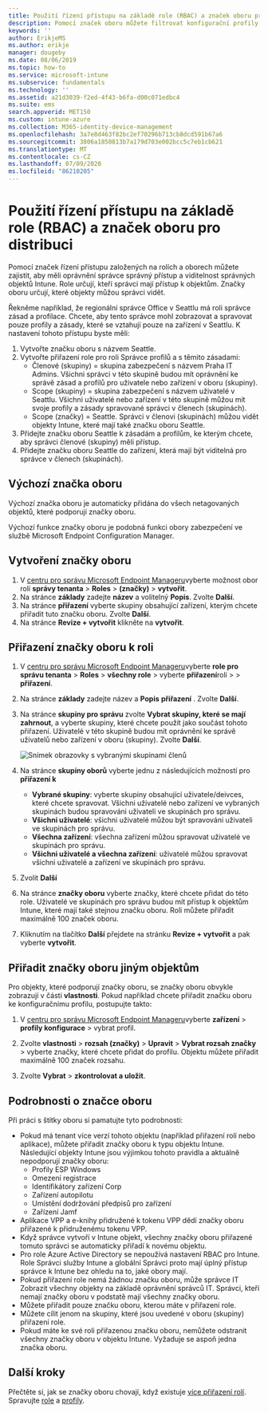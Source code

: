 ```yaml
---
title: Použití řízení přístupu na základě role (RBAC) a značek oboru pro distribuci v Intune | Microsoft Docs
description: Pomocí značek oboru můžete filtrovat konfigurační profily pro konkrétní role.
keywords: ''
author: ErikjeMS
ms.author: erikje
manager: dougeby
ms.date: 08/06/2019
ms.topic: how-to
ms.service: microsoft-intune
ms.subservice: fundamentals
ms.technology: ''
ms.assetid: a21d3039-f2ed-4f43-b6fa-d00c071edbc4
ms.suite: ems
search.appverid: MET150
ms.custom: intune-azure
ms.collection: M365-identity-device-management
ms.openlocfilehash: 3a7e8d463f82bc2ef70296b713cb8dcd591b67a6
ms.sourcegitcommit: 3806a1850813b7a179d703e002bcc5c7eb1cb621
ms.translationtype: MT
ms.contentlocale: cs-CZ
ms.lasthandoff: 07/09/2020
ms.locfileid: "86210205"
---
```

# <a name="use-role-based-access-control-rbac-and-scope-tags-for-distributed-it"></a>Použití řízení přístupu na základě role (RBAC) a značek oboru pro distribuci

Pomocí značek řízení přístupu založených na rolích a oborech můžete zajistit, aby měli oprávnění správce správný přístup a viditelnost správných objektů Intune. Role určují, kteří správci mají přístup k objektům. Značky oboru určují, které objekty můžou správci vidět.

Řekněme například, že regionální správce Office v Seattlu má roli správce zásad a profilace. Chcete, aby tento správce mohl zobrazovat a spravovat pouze profily a zásady, které se vztahují pouze na zařízení v Seattlu. K nastavení tohoto přístupu byste měli:

1. Vytvořte značku oboru s názvem Seattle.
2. Vytvořte přiřazení role pro roli Správce profilů a s těmito zásadami: 
    - Členové (skupiny) = skupina zabezpečení s názvem Praha IT Admins. Všichni správci v této skupině budou mít oprávnění ke správě zásad a profilů pro uživatele nebo zařízení v oboru (skupiny).
    - Scope (skupiny) = skupina zabezpečení s názvem uživatelé v Seattlu. Všichni uživatelé nebo zařízení v této skupině můžou mít svoje profily a zásady spravované správci v členech (skupinách). 
    - Scope (značky) = Seattle. Správci v členovi (skupinách) můžou vidět objekty Intune, které mají také značku oboru Seattle.
3. Přidejte značku oboru Seattle k zásadám a profilům, ke kterým chcete, aby správci členové (skupiny) měli přístup.
4. Přidejte značku oboru Seattle do zařízení, která mají být viditelná pro správce v členech (skupinách). 

## <a name="default-scope-tag"></a>Výchozí značka oboru
Výchozí značka oboru je automaticky přidána do všech netagovaných objektů, které podporují značky oboru.

Výchozí funkce značky oboru je podobná funkci obory zabezpečení ve službě Microsoft Endpoint Configuration Manager. 

## <a name="to-create-a-scope-tag"></a>Vytvoření značky oboru

1. V [centru pro správu Microsoft Endpoint Manageru](https://go.microsoft.com/fwlink/?linkid=2109431)vyberte možnost obor rolí **správy tenanta**  >  **Roles**  >  **(značky)**  >  **vytvořit**.
2. Na stránce **základy** zadejte **název** a volitelný **Popis**. Zvolte **Další**.
3. Na stránce **přiřazení** vyberte skupiny obsahující zařízení, kterým chcete přiřadit tuto značku oboru. Zvolte **Další**.
4. Na stránce **Revize + vytvořit** klikněte na **vytvořit**.

## <a name="to-assign-a-scope-tag-to-a-role"></a>Přiřazení značky oboru k roli

1. V [centru pro správu Microsoft Endpoint Manageru](https://go.microsoft.com/fwlink/?linkid=2109431)vyberte **role pro správu tenanta**  >  **Roles**  >  **všechny role** > vyberte **přiřazení**rolí >  >  **přiřazení**.
2. Na stránce **základy** zadejte název a **Popis** **přiřazení** . Zvolte **Další**.
3. Na stránce **skupiny pro správu** zvolte **Vybrat skupiny, které se mají zahrnout**, a vyberte skupiny, které chcete použít jako součást tohoto přiřazení. Uživatelé v této skupině budou mít oprávnění ke správě uživatelů nebo zařízení v oboru (skupiny). Zvolte **Další**.

    ![Snímek obrazovky s vybranými skupinami členů](./media/scope-tags/select-member-groups.png)

4. Na stránce **skupiny oborů** vyberte jednu z následujících možností pro **přiřazení k**
    - **Vybrané skupiny**: vyberte skupiny obsahující uživatele/deivces, které chcete spravovat. Všichni uživatelé nebo zařízení ve vybraných skupinách budou spravováni uživateli ve skupinách pro správu.
    - **Všichni uživatelé**: všichni uživatelé můžou být spravováni uživateli ve skupinách pro správu.
    - **Všechna zařízení**: všechna zařízení můžou spravovat uživatelé ve skupinách pro správu.
    - **Všichni uživatelé a všechna zařízení**: uživatelé můžou spravovat všichni uživatelé a zařízení ve skupinách pro správu.

5. Zvolit **Další**
6. Na stránce **značky oboru** vyberte značky, které chcete přidat do této role. Uživatelé ve skupinách pro správu budou mít přístup k objektům Intune, které mají také stejnou značku oboru. Roli můžete přiřadit maximálně 100 značek oboru.
7. Kliknutím na tlačítko **Další** přejdete na stránku **Revize + vytvořit** a pak vyberte **vytvořit**.

## <a name="assign-scope-tags-to-other-objects"></a>Přiřadit značky oboru jiným objektům

Pro objekty, které podporují značky oboru, se značky oboru obvykle zobrazují v části **vlastnosti**. Pokud například chcete přiřadit značku oboru ke konfiguračnímu profilu, postupujte takto:

1. V [centru pro správu Microsoft Endpoint Manageru](https://go.microsoft.com/fwlink/?linkid=2109431)vyberte **zařízení**  >  **profily konfigurace** > vybrat profil.

2. Zvolte **vlastnosti**  >  **rozsah (značky)**  >  **Upravit**  >  **Vybrat rozsah značky** > vyberte značky, které chcete přidat do profilu. Objektu můžete přiřadit maximálně 100 značek rozsahu.
4. Zvolte **Vybrat**  >  **zkontrolovat a uložit**.

## <a name="scope-tag-details"></a>Podrobnosti o značce oboru
Při práci s štítky oboru si pamatujte tyto podrobnosti: 

- Pokud má tenant více verzí tohoto objektu (například přiřazení rolí nebo aplikace), můžete přiřadit značky oboru k typu objektu Intune.
  Následující objekty Intune jsou výjimkou tohoto pravidla a aktuálně nepodporují značky oboru:
    - Profily ESP Windows
    - Omezení registrace
    - Identifikátory zařízení Corp
    - Zařízení autopilotu
    - Umístění dodržování předpisů pro zařízení
    - Zařízení Jamf
- Aplikace VPP a e-knihy přidružené k tokenu VPP dědí značky oboru přiřazené k přidruženému tokenu VPP.
- Když správce vytvoří v Intune objekt, všechny značky oboru přiřazené tomuto správci se automaticky přiřadí k novému objektu.
- Pro role Azure Active Directory se nepoužívá nastavení RBAC pro Intune. Role Správci služby Intune a globální Správci proto mají úplný přístup správce k Intune bez ohledu na to, jaké obory mají.
- Pokud přiřazení role nemá žádnou značku oboru, může správce IT Zobrazit všechny objekty na základě oprávnění správců IT. Správci, kteří nemají značky oboru v podstatě mají všechny značky oboru.
- Můžete přiřadit pouze značku oboru, kterou máte v přiřazení role.
- Můžete cílit jenom na skupiny, které jsou uvedené v oboru (skupiny) přiřazení role.
- Pokud máte ke své roli přiřazenou značku oboru, nemůžete odstranit všechny značky oboru v objektu Intune. Vyžaduje se aspoň jedna značka oboru.

## <a name="next-steps"></a>Další kroky

Přečtěte si, jak se značky oboru chovají, když existuje [více přiřazení rolí](role-based-access-control.md#multiple-role-assignments).
Spravujte [role](role-based-access-control.md) a [profily](../configuration/device-profile-assign.md).


